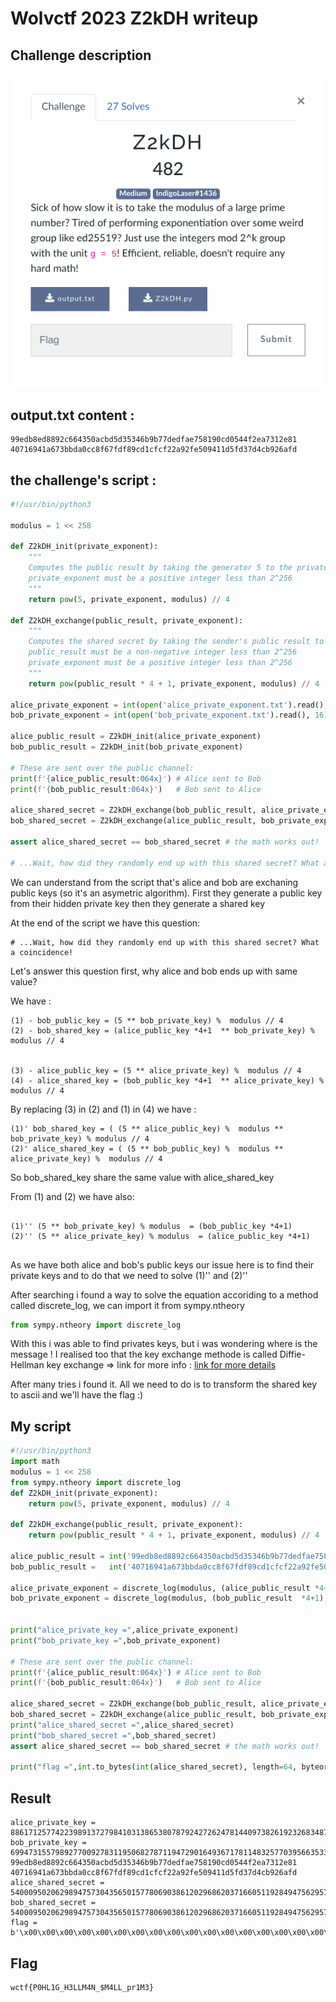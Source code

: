 # Wolvctf 2023 Z2kDH writeup

## Challenge description

![Challenge description](assets/Description.png)


## output.txt content :

```
99edb8ed8892c664350acbd5d35346b9b77dedfae758190cd0544f2ea7312e81
40716941a673bbda0cc8f67fdf89cd1cfcf22a92fe509411d5fd37d4cb926afd

```


## the challenge's script :


```python 
#!/usr/bin/python3

modulus = 1 << 258

def Z2kDH_init(private_exponent):
	"""
	Computes the public result by taking the generator 5 to the private exponent, then removing the last 2 bits
	private_exponent must be a positive integer less than 2^256
	"""
	return pow(5, private_exponent, modulus) // 4

def Z2kDH_exchange(public_result, private_exponent):
	"""
	Computes the shared secret by taking the sender's public result to the receiver's private exponent, then removing the last 2 bits
	public_result must be a non-negative integer less than 2^256
	private_exponent must be a positive integer less than 2^256
	"""
	return pow(public_result * 4 + 1, private_exponent, modulus) // 4

alice_private_exponent = int(open('alice_private_exponent.txt').read(), 16)
bob_private_exponent = int(open('bob_private_exponent.txt').read(), 16)

alice_public_result = Z2kDH_init(alice_private_exponent)
bob_public_result = Z2kDH_init(bob_private_exponent)

# These are sent over the public channel:
print(f'{alice_public_result:064x}') # Alice sent to Bob
print(f'{bob_public_result:064x}')   # Bob sent to Alice

alice_shared_secret = Z2kDH_exchange(bob_public_result, alice_private_exponent)
bob_shared_secret = Z2kDH_exchange(alice_public_result, bob_private_exponent)

assert alice_shared_secret == bob_shared_secret # the math works out!

# ...Wait, how did they randomly end up with this shared secret? What a coincidence!

```

We can understand from the script that's alice and bob are exchaning public keys (so it's an asymetric algorithm). First they generate a public key from their hidden private key then they generate a shared key 


At the end of the script we have this question:

```
# ...Wait, how did they randomly end up with this shared secret? What a coincidence!

```

Let's answer this question first, why alice and bob ends up with same value? 

We have :

```
(1) - bob_public_key = (5 ** bob_private_key) %  modulus // 4
(2) - bob_shared_key = (alice_public_key *4+1  ** bob_private_key) %  modulus // 4


(3) - alice_public_key = (5 ** alice_private_key) %  modulus // 4
(4) - alice_shared_key = (bob_public_key *4+1  ** alice_private_key) %  modulus // 4

```


By replacing (3) in (2) and (1) in (4) we have : 

```
(1)' bob_shared_key = ( (5 ** alice_public_key) %  modulus ** bob_private_key) % modulus // 4
(2)' alice_shared_key = ( (5 ** bob_public_key) %  modulus ** alice_private_key) %  modulus // 4

```

So bob_shared_key share the same value with alice_shared_key

From (1) and (2) we have also: 

```

(1)'' (5 ** bob_private_key) % modulus  = (bob_public_key *4+1)
(2)'' (5 ** alice_private_key) % modulus  = (alice_public_key *4+1)


```


As we have both alice and bob's public keys our issue here is to find their private keys and to do that we need to solve (1)'' and (2)''


After searching i found a way to solve the equation accoriding to a method called discrete_log, we can import it from sympy.ntheory



```python 
from sympy.ntheory import discrete_log
```


With this i was able to find privates keys, but i was wondering where is the message ! I realised too that the key exchange methode is called Diffie-Hellman key exchange => link for more info : [link for more details](https://simple.wikipedia.org/wiki/Diffie-Hellman_key_exchange) 



After many tries i found it. All we need to do is to transform the shared key to ascii and we'll have the flag :)


## My script


```python 
#!/usr/bin/python3
import math
modulus = 1 << 258
from sympy.ntheory import discrete_log
def Z2kDH_init(private_exponent):
	return pow(5, private_exponent, modulus) // 4

def Z2kDH_exchange(public_result, private_exponent):
	return pow(public_result * 4 + 1, private_exponent, modulus) // 4

alice_public_result = int('99edb8ed8892c664350acbd5d35346b9b77dedfae758190cd0544f2ea7312e81',16)
bob_public_result =   int('40716941a673bbda0cc8f67fdf89cd1cfcf22a92fe509411d5fd37d4cb926afd',16)

alice_private_exponent = discrete_log(modulus, (alice_public_result *4+1), 5)
bob_private_exponent = discrete_log(modulus, (bob_public_result  *4+1), 5)


print("alice_private_key =",alice_private_exponent)
print("bob_private_key =",bob_private_exponent)

# These are sent over the public channel:
print(f'{alice_public_result:064x}') # Alice sent to Bob
print(f'{bob_public_result:064x}')   # Bob sent to Alice

alice_shared_secret = Z2kDH_exchange(bob_public_result, alice_private_exponent)
bob_shared_secret = Z2kDH_exchange(alice_public_result, bob_private_exponent)
print("alice_shared_secret =",alice_shared_secret)
print("bob_shared_secret =",bob_shared_secret)
assert alice_shared_secret == bob_shared_secret # the math works out!

print("flag =",int.to_bytes(int(alice_shared_secret), length=64, byteorder='big', signed=False))
```

## Result

```
alice_private_key = 88617125774223989137279841031386538078792427262478144097382619232683487654785
bob_private_key = 69947315579892770092783119506827871194729016493671781148325770395663533284821
99edb8ed8892c664350acbd5d35346b9b77dedfae758190cd0544f2ea7312e81
40716941a673bbda0cc8f67fdf89cd1cfcf22a92fe509411d5fd37d4cb926afd
alice_shared_secret = 54000950206298947573043565015778069038612029686203716605119284947562957452157
bob_shared_secret = 54000950206298947573043565015778069038612029686203716605119284947562957452157
flag = b'\x00\x00\x00\x00\x00\x00\x00\x00\x00\x00\x00\x00\x00\x00\x00\x00\x00\x00\x00\x00\x00\x00\x00\x00\x00\x00\x00\x00\x00\x00\x00\x00wctf{P0HL1G_H3LLM4N_$M4LL_pr1M3}
```
## Flag
```
wctf{P0HL1G_H3LLM4N_$M4LL_pr1M3}
```



